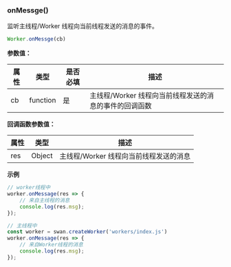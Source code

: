 ### onMessge()
监听主线程/Worker 线程向当前线程发送的消息的事件。

```js
Worker.onMessge(cb)
```

**参数值：**

|属性|类型|是否必填|描述|
|-|-|-|-|
|cb|function|是|主线程/Worker 线程向当前线程发送的消息的事件的回调函数|

**回调函数参数值：**

|属性|类型|描述|
|-|-|-|
|res|Object|主线程/Worker 线程向当前线程发送的消息|

**示例**

```js
// worker线程中
worker.onMessage(res => {
    // 来自主线程的消息
    console.log(res.msg);
});

// 主线程中
const worker = swan.createWorker('workers/index.js')
worker.onMessage(res => {
    // 来自Worker线程的消息
    console.log(res.msg);
});
```